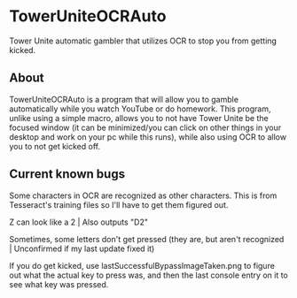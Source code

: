 # TowerUniteOCRAuto
Tower Unite automatic gambler that utilizes OCR to stop you from getting kicked.

## About

TowerUniteOCRAuto is a program that will allow you to gamble automatically while you watch YouTube or do homework. This program, unlike using a simple macro, allows you to not have Tower Unite be the focused window (it can be minimized/you can click on other things in your desktop and work on your pc while this runs), while also using OCR to allow you to not get kicked off.

## Current known bugs

Some characters in OCR are recognized as other characters. This is from Tesseract's training files so I'll have to get them figured out.

Z can look like a 2 | Also outputs "D2"

Sometimes, some letters don't get pressed (they are, but aren't recognized | Unconfirmed if my last update fixed it)

If you do get kicked, use lastSuccessfulBypassImageTaken.png to figure out what the actual key to press was, and then the last console entry on it to see what key was pressed.
